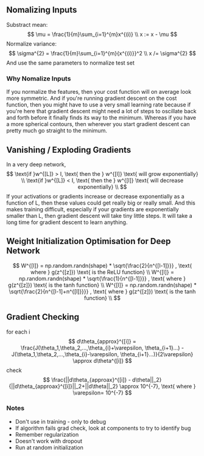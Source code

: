 ## Nomalizing Inputs

Substract mean:
$$
\mu = \frac{1}{m}\sum_{i=1}^{m}x^{(i)} \\
x := x - \mu
$$
Normalize variance:
$$
\sigma^{2} = \frac{1}{m}\sum_{i=1}^{m}{x^{(i)}}^2 \\
x /= \sigma^{2}
$$
And use the same parameters to normalize test set

### Why Nomalize Inputs

If you normalize the features, then your cost function will on average look more symmetric. And if you're running gradient descent on the cost function, then you might have to use a very small learning rate because if you're here that gradient descent might need a lot of steps to oscillate back and forth before it finally finds its way to the minimum. Whereas if you have a more spherical contours, then wherever you start gradient descent can pretty much go straight to the minimum.

## Vanishing / Exploding Gradients

In a very deep network, 
$$
\text{if }w^{[L]} > I, \text{ then the } w^{[l]} \text{ will  grow exponentially} \\
\text{if }w^{[L]} < I, \text{ then the } w^{[l]} \text{ will  decrease exponentially} \\
$$
If your activations or gradients increase or decrease exponentially as a function of L, then these values could get really big or really small. And this makes training difficult, especially if your gradients are exponentially smaller than L, then gradient descent will take tiny little steps. It will take a long time for gradient descent to learn anything.

## Weight Initialization Optimisation for Deep Network

$$
W^{[l]} = np.random.randn(shape) * \sqrt{\frac{2}{n^{[l-1]}}} , \text{ where } g(z^{[z]}) \text{ is the ReLU function} \\
W^{[l]} = np.random.randn(shape) * \sqrt{\frac{1}{n^{[l-1]}}} , \text{ where } g(z^{[z]}) \text{ is the tanh function} \\
W^{[l]} = np.random.randn(shape) * \sqrt{\frac{2}{n^{[l-1]+n^{[l]}}}} , \text{ where } g(z^{[z]}) \text{ is the tanh function} \\
$$

## Gradient Checking

for each i
$$
d\theta_{approx}^{[i]} = \frac{J(\theta_1,\theta_2,...,\theta_{i}+\varepsilon, \theta_{i+1}...) - J(\theta_1,\theta_2,...,\theta_{i}-\varepsilon, \theta_{i+1}...)}{2\varepsilon} \approx d\theta^{[i]}
$$
check 
$$
\frac{||d\theta_{approax}^{[i]} - d\theta||_2}{||d\theta_{approax}^{[i]}||_2+||d\theta||_2} \approx 10^{-7}, \text{ where } \varepsilon= 10^{-7}
$$

### Notes

- Don't use in training - only to debug
- If algorithm fails grad check, look at components to try to identify bug
- Remember regularization
- Doesn't work with dropout
- Run at random initialization
